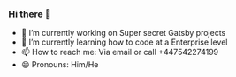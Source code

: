 ### Hi there 👋

- 🔭 I’m currently working on Super secret Gatsby projects
- 🌱 I’m currently learning how to code at a Enterprise level
- 📫 How to reach me: Via email or call +447542274199
- 😄 Pronouns: Him/He

